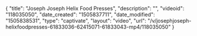 {
    "title": "Joseph Joseph Helix Food Presses",
    "description": "",
    "videoid": "118035050",
    "date_created": "1505837711",
    "date_modified": "1505838531",
    "type": "captivate",
    "layout": "video",
    "url": "\/v\/josephjoseph-helixfoodpresses-61833036-62415071-61833043-mp4\/118035050"
}
